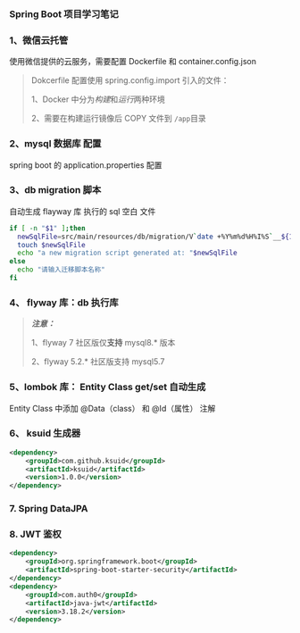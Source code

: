 ### Spring Boot 项目学习笔记

### 1、微信云托管

使用微信提供的云服务，需要配置 Dockerfile 和  container.config.json

> Dokcerfile 配置使用 spring.config.import 引入的文件：
>
> 1、Docker 中分为*构建*和*运行*两种环境
> 
> 2、需要在构建运行镜像后 COPY 文件到 `/app`目录

### 2、mysql 数据库 配置

spring boot 的 application.properties 配置

### 3、db migration 脚本

自动生成 flayway 库 执行的 sql 空白 文件

```sh
if [ -n "$1" ];then
  newSqlFile=src/main/resources/db/migration/V`date +%Y%m%d%H%I%S`__${1}.sql
  touch $newSqlFile
  echo "a new migration script generated at: "$newSqlFile
else
  echo "请输入迁移脚本名称"
fi
```

### 4、 flyway 库：db 执行库
> ***注意：***
> 
> 1、flyway 7 社区版仅**支持** mysql8.* 版本
>
> 2、flyway 5.2.* 社区版支持 mysql5.7

### 5、lombok 库： Entity Class get/set 自动生成

Entity Class 中添加 @Data（class） 和 @Id（属性） 注解

### 6、 ksuid 生成器
```xml
<dependency>
    <groupId>com.github.ksuid</groupId>
    <artifactId>ksuid</artifactId>
    <version>1.0.0</version>
</dependency>
```

### 7. Spring DataJPA

### 8. JWT 鉴权
```xml
<dependency>
    <groupId>org.springframework.boot</groupId>
    <artifactId>spring-boot-starter-security</artifactId>
</dependency>
<dependency>
    <groupId>com.auth0</groupId>
    <artifactId>java-jwt</artifactId>
    <version>3.18.2</version>
</dependency>
```

